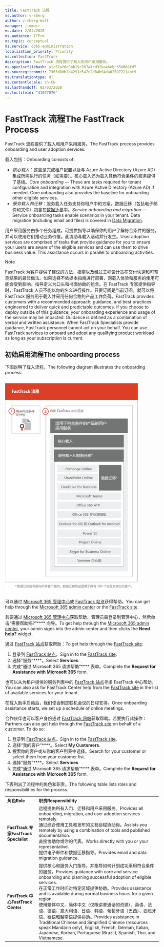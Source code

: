 ```yaml
---
title: FastTrack 流程
ms.author: v-rberg
author: v-rberg-msft
manager: jimmuir
ms.date: 2/04/2020
ms.audience: ITPro
ms.topic: conceptual
ms.service: o365-administration
localization_priority: Priority
ms.collection: FastTrack
description: FastTrack 流程提供了载入和用户采用服务。
ms.openlocfilehash: a1c67af6c9bb19c967afcd32ba46ebc550068fd7
ms.sourcegitcommit: 7365d80b2e4291e547c2d84b94da02697221abc9
ms.translationtype: HT
ms.contentlocale: zh-CN
ms.lasthandoff: 02/03/2020
ms.locfileid: "41677076"
---
```

# <a name="the-fasttrack-process"></a><span data-ttu-id="00f42-103">FastTrack 流程</span><span class="sxs-lookup"><span data-stu-id="00f42-103">The FastTrack Process</span></span>

<span data-ttu-id="00f42-104">FastTrack 流程提供了载入和用户采用服务。</span><span class="sxs-lookup"><span data-stu-id="00f42-104">The FastTrack process provides onboarding and user adoption services.</span></span> 
  
<span data-ttu-id="00f42-105">载入包括：</span><span class="sxs-lookup"><span data-stu-id="00f42-105">Onboarding consists of:</span></span>
  
- <span data-ttu-id="00f42-p101">*核心载入*：这些是完成租户配置以及与 Azure Active Directory (Azure AD) 集成所需执行的任务（如需要）。核心载入还为载入其他符合条件的服务提供了基线。</span><span class="sxs-lookup"><span data-stu-id="00f42-p101">*Core onboarding* — These are tasks required for tenant configuration and integration with Azure Active Directory (Azure AD) if needed. Core onboarding also provides the baseline for onboarding other eligible services.</span></span> 
- <span data-ttu-id="00f42-p102">*服务载入和迁移*：服务载入任务支持你租户中的方案。数据迁移（包括电子邮件和文件）包含在[数据迁移](O365-data-migration.md)中。</span><span class="sxs-lookup"><span data-stu-id="00f42-p102">*Service onboarding and migration* — Service onboarding tasks enable scenarios in your tenant. Data migration (including email and files) is covered in [Data Migration](O365-data-migration.md).</span></span> 
    
<span data-ttu-id="00f42-p103">用户采用服务由多个任务组成，可提供指导以确保你的用户了解符合条件的服务，并可以使用它们推动业务价值。此协助与载入活动并行发生。</span><span class="sxs-lookup"><span data-stu-id="00f42-p103">User adoption services are comprised of tasks that provide guidance for you to ensure your users are aware of the eligible services and can use them to drive business value. This assistance occurs in parallel to onboarding activities.</span></span>
  
> [!NOTE]
> <span data-ttu-id="00f42-p104">FastTrack 为客户提供了建议的方法、指南以及经过工程设计旨在交付快速和可预测结果的最佳做法。如果选择不依据本指南进行部署，则载入体验和服务的使用可能会受到影响。指导定义为口头和书面协助的组合。在 FastTrack 专家提供指导时，FastTrack 人员不能以你的名义进行操作。只要订阅是当前订阅，就可以将 FastTrack 服务用于载入并采用任何合格的产品工作负荷。</span><span class="sxs-lookup"><span data-stu-id="00f42-p104">FastTrack provides customers with a recommended approach, guidance, and best practices engineered to deliver quick and predictable outcomes. If you choose to deploy outside of this guidance, your onboarding experience and usage of the service may be impacted. Guidance is defined as a combination of verbal and written assistance. When FastTrack Specialists provide guidance, FastTrack personnel cannot act on your behalf. You can use FastTrack services to onboard and adopt any qualifying product workload as long as your subscription is current.</span></span> 
  
## <a name="the-onboarding-process"></a><span data-ttu-id="00f42-117">初始启用流程</span><span class="sxs-lookup"><span data-stu-id="00f42-117">The onboarding process</span></span>

<span data-ttu-id="00f42-118">下图说明了载入流程。</span><span class="sxs-lookup"><span data-stu-id="00f42-118">The following diagram illustrates the onboarding process.</span></span>
  
![使用载入权益的日程表](media/O365-Onboarding-Timeline.png)
  
<span data-ttu-id="00f42-120">可以通过 [Microsoft 365 管理中心](https://go.microsoft.com/fwlink/?linkid=2032704)或 [FastTrack 站点](https://go.microsoft.com/fwlink/?linkid=780698)获得帮助。</span><span class="sxs-lookup"><span data-stu-id="00f42-120">You can get help through the [Microsoft 365 admin center](https://go.microsoft.com/fwlink/?linkid=2032704) or the [FastTrack site](https://go.microsoft.com/fwlink/?linkid=780698).</span></span> 

<span data-ttu-id="00f42-121">若要通过 [Microsoft 365 管理中心](https://go.microsoft.com/fwlink/?linkid=2032704)获取帮助，管理员需登录到管理中心，然后单击“需要帮助吗?”\*\*\*\* 向导。</span><span class="sxs-lookup"><span data-stu-id="00f42-121">To get help through the [Microsoft 365 admin center](https://go.microsoft.com/fwlink/?linkid=2032704), your admin signs into the admin center and then clicks the **Need help?** widget.</span></span> 

<span data-ttu-id="00f42-122">通过 [FastTrack 站点](https://go.microsoft.com/fwlink/?linkid=780698)获取帮助：</span><span class="sxs-lookup"><span data-stu-id="00f42-122">To get help through the [FastTrack site](https://go.microsoft.com/fwlink/?linkid=780698):</span></span> 
1.  <span data-ttu-id="00f42-123">登录到 [FastTrack 站点](https://go.microsoft.com/fwlink/?linkid=780698)。</span><span class="sxs-lookup"><span data-stu-id="00f42-123">Sign in to the [FastTrack site](https://go.microsoft.com/fwlink/?linkid=780698).</span></span> 
2.  <span data-ttu-id="00f42-124">选择“服务”\*\*\*\*。</span><span class="sxs-lookup"><span data-stu-id="00f42-124">Select **Services**.</span></span>
3.  <span data-ttu-id="00f42-125">完成“通过 Microsoft 365 请求帮助”\*\*\*\* 表单。</span><span class="sxs-lookup"><span data-stu-id="00f42-125">Complete the **Request for Assistance with Microsoft 365** form.</span></span> 
  
 <span data-ttu-id="00f42-126">也可以从为租户提供的服务列表中的 [FastTrack 站点](https://go.microsoft.com/fwlink/?linkid=780698)寻求 FastTrack 中心帮助。</span><span class="sxs-lookup"><span data-stu-id="00f42-126">You can also ask for FastTrack Center help from the [FastTrack site](https://go.microsoft.com/fwlink/?linkid=780698) in the list of available services for your tenant.</span></span> 
    
 <span data-ttu-id="00f42-127">在载入助手启动后，我们便会制定联机会议的日程安排。</span><span class="sxs-lookup"><span data-stu-id="00f42-127">Once onboarding assistance starts, we set up a schedule of online meetings.</span></span>
    
<span data-ttu-id="00f42-p105">合作伙伴也可以客户身份通过 [FastTrack 网站](https://go.microsoft.com/fwlink/?linkid=780698)获取帮助。若要执行此操作：</span><span class="sxs-lookup"><span data-stu-id="00f42-p105">Partners can also get help through the [FastTrack site](https://go.microsoft.com/fwlink/?linkid=780698) on behalf of a customer. To do so:</span></span>
1.  <span data-ttu-id="00f42-130">登录到 [FastTrack 站点](https://go.microsoft.com/fwlink/?linkid=780698)。</span><span class="sxs-lookup"><span data-stu-id="00f42-130">Sign in to the [FastTrack site](https://go.microsoft.com/fwlink/?linkid=780698).</span></span> 
2.  <span data-ttu-id="00f42-131">选择“我的客户”\*\*\*\*。</span><span class="sxs-lookup"><span data-stu-id="00f42-131">Select **My Customers**.</span></span>
3.  <span data-ttu-id="00f42-132">搜索你的客户或从你的客户列表中选择。</span><span class="sxs-lookup"><span data-stu-id="00f42-132">Search for your customer or select them from your customer list.</span></span>
4.  <span data-ttu-id="00f42-133">选择“服务”\*\*\*\*。</span><span class="sxs-lookup"><span data-stu-id="00f42-133">Select **Services**.</span></span>
5.  <span data-ttu-id="00f42-134">完成“通过 Microsoft 365 请求帮助”\*\*\*\* 表单。</span><span class="sxs-lookup"><span data-stu-id="00f42-134">Complete the **Request for Assistance with Microsoft 365** form.</span></span> 

<span data-ttu-id="00f42-135">下表列出了流程中的角色和职责。</span><span class="sxs-lookup"><span data-stu-id="00f42-135">The following table lists roles and responsibilities for the process.</span></span>
    
|||
|:-----|:-----|
|<span data-ttu-id="00f42-136">**角色**</span><span class="sxs-lookup"><span data-stu-id="00f42-136">**Role**</span></span> <br/> |<span data-ttu-id="00f42-137">**职责**</span><span class="sxs-lookup"><span data-stu-id="00f42-137">**Responsibility**</span></span> <br/> |
|<span data-ttu-id="00f42-138">**FastTrack 专家**</span><span class="sxs-lookup"><span data-stu-id="00f42-138">**FastTrack Specialist**</span></span> <br/> |<span data-ttu-id="00f42-139">远程提供所有入门、迁移和用户采用服务。</span><span class="sxs-lookup"><span data-stu-id="00f42-139">Provides all onboarding, migration, and user adoption services remotely.</span></span>  <br/> <span data-ttu-id="00f42-140">通过综合使用工具和发布的文档远程协助你。</span><span class="sxs-lookup"><span data-stu-id="00f42-140">Assists you remotely by using a combination of tools and published documentation.</span></span> <br/> <span data-ttu-id="00f42-141">直接协助你或你的代表。</span><span class="sxs-lookup"><span data-stu-id="00f42-141">Works directly with you or your representative.</span></span> <br/> <span data-ttu-id="00f42-142">提供电子邮件和数据迁移指导。</span><span class="sxs-lookup"><span data-stu-id="00f42-142">Provides email and data migration guidance.</span></span>|
|<span data-ttu-id="00f42-143">**FastTrack 中心**</span><span class="sxs-lookup"><span data-stu-id="00f42-143">**FastTrack Center**</span></span>  <br/> |<span data-ttu-id="00f42-144">提供核心和服务入门指导，并指导如何计划成功采用符合条件的服务。</span><span class="sxs-lookup"><span data-stu-id="00f42-144">Provides guidance with core and service onboarding and planning successful adoption of eligible services.</span></span>  <br/> <span data-ttu-id="00f42-145">在正常工作时间对特定区域提供协助。</span><span class="sxs-lookup"><span data-stu-id="00f42-145">Provides assistance and is available during normal business hours for a given region.</span></span> <br/> <span data-ttu-id="00f42-146">使用繁体中文、简体中文（仅限讲普通话的资源）、英语、法语、德语、意大利语、日语、韩语、葡萄牙语（巴西）、西班牙语、泰语和越南语提供协助。</span><span class="sxs-lookup"><span data-stu-id="00f42-146">Provides assistance in Traditional Chinese and Simplified Chinese (resources speak Mandarin only), English, French, German, Italian, Japanese, Korean, Portuguese (Brazil), Spanish, Thai, and Vietnamese.</span></span>|


  

